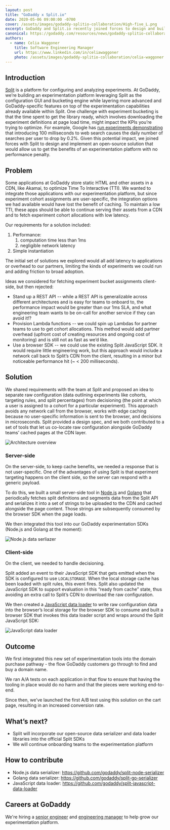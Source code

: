 ```yaml
---
layout: post
title: "GoDaddy x Split.io"
date: 2020-05-06 09:00:00 -0700
cover: /assets/images/godaddy-splitio-collaboration/High-five_L.png
excerpt: GoDaddy and Split.io recently joined forces to design and build a set of experimentation tools that enables A/B testing without a performance penalty.
canonical: https://godaddy.com/resources/news/godaddy-splitio-collaboration
authors:
  - name: Celia Waggoner
    title: Software Engineering Manager
    url: https://www.linkedin.com/in/celiawaggoner
    photo: /assets/images/godaddy-splitio-collaboration/celia-waggoner.jpg
---
```


## Introduction

[Split](https://www.split.io/) is a platform for configuring and analyzing experiments. At GoDaddy, we’re building an experimentation platform leveraging Split as the configuration GUI and bucketing engine while layering more advanced and GoDaddy-specific features on top of the experimentation capabilities already available within Split. One challenge with experiment bucketing is that the time spent to get the library ready, which involves downloading the experiment definitions at page load time, might impact the KPIs you’re trying to optimize. For example, Google has [run experiments demonstrating](https://services.google.com/fh/files/blogs/google_delayexp.pdf) that introducing 100 milliseconds to web search causes the daily number of searches per user to drop by 0.2%. Given this potential impact, we joined forces with Split to design and implement an open-source solution that would allow us to get the benefits of an experimentation platform with no performance penalty.

## Problem

Some applications at GoDaddy store static HTML and other assets in a CDN, like
Akamai, to optimize Time To Interactive (TTI). We wanted to integrate those
applications with our experimentation platform, but since experiment cohort
assignments are user-specific, the integration options we had available would
have lost the benefit of caching. To maintain a low TTI, these apps should be
able to continue serving their assets from a CDN and to fetch experiment cohort
allocations with low latency.

Our requirements for a solution included:
1. Performance:
    1. computation time less than 1ms
    1. negligible network latency
1. Simple instantiation

The initial set of solutions we explored would all add latency to applications
or overhead to our partners, limiting the kinds of experiments we could run and
adding friction to broad adoption.

Ideas we considered for fetching experiment bucket assignments client-side, but
then rejected:

* Stand up a REST API -- while a REST API is generalizable across different architectures and is easy for teams to onboard to, the performance impact would be greater than our 1ms SLA, and what engineering team wants to be on-call for another service if they can avoid it!?
* Provision Lambda functions -- we could spin up Lambdas for partner teams to use to get cohort allocations. This method would add partner overhead (upfront cost of creating resources and ongoing cost of monitoring) and is still not as fast as we’d like.
* Use a browser SDK -- we could use the existing Split JavaScript SDK. It would require little engineering work, but this approach would include a network call back to Split’s CDN from the client, resulting in a minor but noticeable performance hit (~ < 200 milliseconds).

## Solution

We shared requirements with the team at Split and proposed an idea to separate
raw configuration (data outlining experiments like cohorts, targeting rules, and
split percentages) from decisioning (the point at which a user is assigned to a
cohort for a particular experiment). This approach avoids any network call from the
browser, works with edge caching because no user-specific information is sent to the browser, and decisions in microseconds. Split
provided a design spec, and we both contributed to a set of tools that let us co-locate raw configuration alongside GoDaddy teams’ cached pages at the CDN layer.

![Architecture overview]({{site.baseurl}}/assets/images/godaddy-splitio-collaboration/architecture-overview.png)

### Server-side

On the server-side, to keep cache benefits, we needed a response that is not user-specific.
 One of the advantages of using Split is that
experiment targeting happens on the client side, so the server can respond
with a generic payload.

To do this, we built a small server-side tool in [Node.js](https://github.com/godaddy/split-node-serializer) and [Golang](https://github.com/godaddy/split-go-serializer) that periodically fetches split
definitions and segments data from the Split API and serializes it into a set of
strings to be uploaded to the CDN and cached alongside the page content.
Those strings are subsequently consumed by the browser SDK when the page loads.

We then integrated this tool into our GoDaddy experimentation SDKs (Node.js and
Golang at the moment):

![Node.js data serliazer]({{site.baseurl}}/assets/images/godaddy-splitio-collaboration/data-serializer.png)

### Client-side

On the client, we needed to handle decisioning.

Split added an event to their JavaScript SDK that gets emitted when the SDK is
configured to use `LOCALSTORAGE`. When the local storage cache
has been loaded with split rules, this event fires. Split also updated the JavaScript SDK to
support evaluation in this “ready from cache” state, thus avoiding an extra call
to Split’s CDN to download the raw configuration.

We then created a [JavaScript data loader](https://github.com/godaddy/split-javascript-data-loader) to write raw configuration data into the browser’s local storage for the browser SDK to consume and built a browser SDK that invokes this data loader script and wraps around the Split JavaScript SDK:

![JavaScript data loader]({{site.baseurl}}/assets/images/godaddy-splitio-collaboration/data-loader.png)

## Outcome

We first integrated this new set of experimentation tools into the domain
purchase pathway - the flow GoDaddy customers go through to find and buy a
domain name.

We ran A/A tests on each application in that flow to ensure that having the
tooling in place would do no harm and that the pieces were working end-to-end.

Since then, we’ve launched the first A/B test using this solution on the cart
page, resulting in an increased conversion rate.

## What’s next?

* Split will incorporate our open-source data serializer and data loader libraries into the official Split SDKs
* We will continue onboarding teams to the experimentation platform

## How to contribute

* Node.js data serializer: <https://github.com/godaddy/split-node-serializer>
* Golang data serializer: <https://github.com/godaddy/split-go-serializer>
* JavaScript data loader: <https://github.com/godaddy/split-javascript-data-loader>

## Careers at GoDaddy

We're hiring a [senior engineer](https://careers.godaddy.com/job/cambridge/senior-backend-engineer/18045/12444210) and [engineering manager](https://careers.godaddy.com/job/cambridge/senior-engineering-manager/18045/11812427) to help grow our experimentation platform.
